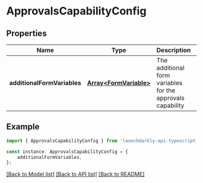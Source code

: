 # ApprovalsCapabilityConfig


## Properties

Name | Type | Description | Notes
------------ | ------------- | ------------- | -------------
**additionalFormVariables** | [**Array&lt;FormVariable&gt;**](FormVariable.md) | The additional form variables for the approvals capability | [optional] [default to undefined]

## Example

```typescript
import { ApprovalsCapabilityConfig } from 'launchdarkly-api-typescript';

const instance: ApprovalsCapabilityConfig = {
    additionalFormVariables,
};
```

[[Back to Model list]](../README.md#documentation-for-models) [[Back to API list]](../README.md#documentation-for-api-endpoints) [[Back to README]](../README.md)
